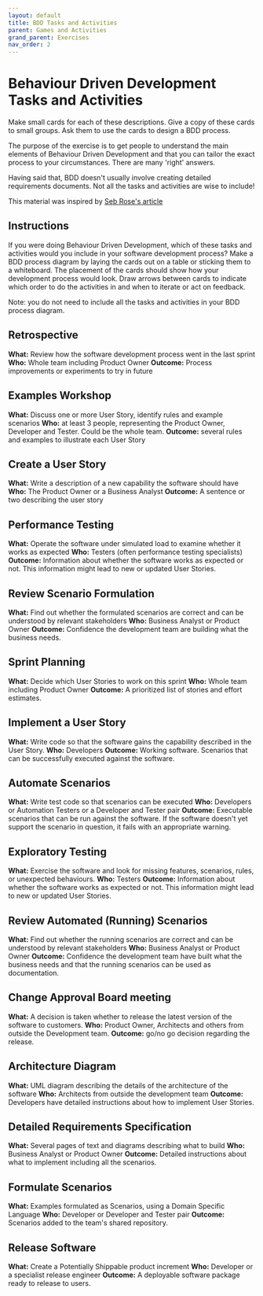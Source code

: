 ```yaml
---
layout: default
title: BDD Tasks and Activities
parent: Games and Activities
grand_parent: Exercises
nav_order: 2
---
```


# Behaviour Driven Development Tasks and Activities

Make small cards for each of these descriptions. Give a copy of these cards to small groups. Ask them to use the cards to design a BDD process.

The purpose of the exercise is to get people to understand the main elements of Behaviour Driven Development and that you can tailor the exact process to your circumstances. There are many 'right' answers.

Having said that, BDD doesn't usually involve creating detailed requirements documents. Not all the tasks and activities are wise to include!

This material was inspired by [Seb Rose's article](https://www.linkedin.com/pulse/bdd-tasks-activities-seb-rose/)

## Instructions

If you were doing Behaviour Driven Development, which of these tasks and activities would you include in your software development process? Make a BDD process diagram by laying the cards out on a table or sticking them to a whiteboard. The placement of the cards should show how your development process would look. Draw arrows between cards to indicate which order to do the activities in and when to iterate or act on feedback.

Note: you do not need to include all the tasks and activities in your BDD process diagram.

## Retrospective

**What:** Review how the software development process went in the last sprint
**Who:** Whole team including Product Owner
**Outcome:** Process improvements or experiments to try in future

## Examples Workshop

**What:** Discuss one or more User Story, identify rules and example scenarios
**Who:** at least 3 people, representing the Product Owner, Developer and Tester. Could be the whole team.
**Outcome:** several rules and examples to illustrate each User Story 

## Create a User Story

**What:** Write a description of a new capability the software should have
**Who:** The Product Owner or a Business Analyst
**Outcome:** A sentence or two describing the user story

## Performance Testing

**What:** Operate the software under simulated load to examine whether it works as expected
**Who:** Testers (often performance testing specialists)
**Outcome:** Information about whether the software works as expected or not. This information might lead to new or updated User Stories.

## Review Scenario Formulation

**What:** Find out whether the formulated scenarios are correct and can be understood by relevant stakeholders
**Who:** Business Analyst or Product Owner
**Outcome:** Confidence the development team are building what the business needs.


## Sprint Planning

**What:** Decide which User Stories to work on this sprint
**Who:** Whole team including Product Owner
**Outcome:** A prioritized list of stories and effort estimates.


## Implement a User Story

**What:** Write code so that the software gains the capability described in the User Story.
**Who:** Developers
**Outcome:** Working software. Scenarios that can be successfully executed against the software.


## Automate Scenarios

**What:** Write test code so that scenarios can be executed
**Who:** Developers or Automation Testers or a Developer and Tester pair
**Outcome:** Executable scenarios that can be run against the software. If the software doesn't yet support the scenario in question, it fails with an appropriate warning.


## Exploratory Testing

**What:** Exercise the software and look for missing features, scenarios, rules, or unexpected behaviours.
**Who:** Testers
**Outcome:** Information about whether the software works as expected or not. This information might lead to new or updated User Stories.


## Review Automated (Running) Scenarios

**What:** Find out whether the running scenarios are correct and can be understood by relevant stakeholders
**Who:** Business Analyst or Product Owner
**Outcome:** Confidence the development team have built what the business needs and that the running scenarios can be used as documentation.


## Change Approval Board meeting

**What:** A decision is taken whether to release the latest version of the software to customers.
**Who:** Product Owner, Architects and others from outside the Development team.
**Outcome:** go/no go decision regarding the release.


## Architecture Diagram

**What:** UML diagram describing the details of the architecture of the software
**Who:** Architects from outside the development team
**Outcome:** Developers have detailed instructions about how to implement User Stories.


## Detailed Requirements Specification

**What:** Several pages of text and diagrams describing what to build
**Who:** Business Analyst or Product Owner
**Outcome:** Detailed instructions about what to implement including all the scenarios.


## Formulate Scenarios

**What:** Examples formulated as Scenarios, using a Domain Specific Language
**Who:** Developer or Developer and Tester pair
**Outcome:** Scenarios added to the team's shared repository.


## Release Software

**What:** Create a Potentially Shippable product increment
**Who:** Developer or a specialist release engineer
**Outcome:** A deployable software package ready to release to users.

